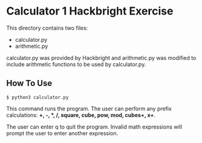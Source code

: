 # Calculator 1 Hackbright Exercise

This directory contains two files:
- calculator.py
- arithmetic.py

calculator.py was provided by Hackbright and arithmetic.py was modified to include arithmetic functions to be used by calculator.py.

## How To Use
```
$ python3 calculator.py
```

This command runs the program. The user can perform any prefix calculations: **+, -, \*, /, square, cube, pow, mod, cubes+, x+**.

The user can enter q to quit the program. Invalid math expressions will prompt the user to enter another expression.
